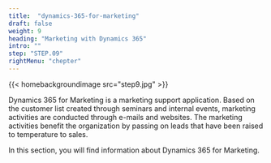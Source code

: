 ```yaml
---
title:  "dynamics-365-for-marketing"
draft: false
weight: 9
heading: "Marketing with Dynamics 365"
intro: ""
step: "STEP.09"
rightMenu: "chepter"
---
```


{{< homebackgroundimage src="step9.jpg" >}}

Dynamics 365 for Marketing is a marketing support application. Based on the customer list created through seminars and internal events, marketing activities are conducted through e-mails and websites. The marketing activities benefit the organization by passing on leads that have been raised to temperature to sales.

In this section, you will find information about Dynamics 365 for Marketing.